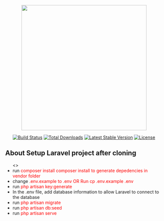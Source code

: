 <p align="center"><a href="https://laravel.com" target="_blank"><img src="https://raw.githubusercontent.com/laravel/art/master/logo-lockup/5%20SVG/2%20CMYK/1%20Full%20Color/laravel-logolockup-cmyk-red.svg" width="400"></a></p>

<p align="center">
<a href="https://travis-ci.org/laravel/framework"><img src="https://travis-ci.org/laravel/framework.svg" alt="Build Status"></a>
<a href="https://packagist.org/packages/laravel/framework"><img src="https://poser.pugx.org/laravel/framework/d/total.svg" alt="Total Downloads"></a>
<a href="https://packagist.org/packages/laravel/framework"><img src="https://poser.pugx.org/laravel/framework/v/stable.svg" alt="Latest Stable Version"></a>
<a href="https://packagist.org/packages/laravel/framework"><img src="https://poser.pugx.org/laravel/framework/license.svg" alt="License"></a>
</p>

## About Setup Laravel project after cloning
<ul><>
<li>  run <span style="color:Red"> composer install </span">composer install to generate depedencies in vendor folder
</li>
<li> change <span style="color:Red">.env.example</span"> to <span style="color:Red">.env</span"> OR Run <span style="color:Red"> cp .env.example .env </span">
</li>
<li> run <span style="color:Red">php artisan key:generate </span">
</li>
<li> In the .env file, add database information to allow Laravel to connect to the database
</li>
<li> run <span style="color:Red">php artisan migrate </span">
</li>
<li> run <span style="color:Red">php artisan db:seed </span">
</li>
<li> run <span style="color:Red">php artisan serve </span"></li>
